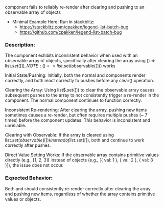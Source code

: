 <For optimized> component fails to reliably re-render after clearing and pushing to an observable array of objects

- Minimal Example Here: Run in stackblitz:
  - https://stackblitz.com/cpakken/legend-list-batch-bug
  - https://github.com/cpakken/legend-list-batch-bug


### Description:

The <For optimized> component exhibits inconsistent behavior when used with an observable array of objects, specifically after clearing the array using () => list$.set([]), NOTE: () => list$.set(observable([])) works

Initial State/Pushing: Initially, both the normal <For> and <For optimized> components render correctly, and both react correctly to pushes before any clear() operation.

Clearing the Array: Using list$.set([]) to clear the observable array causes subsequent pushes to the array to not consistently trigger a re-render in the <For optimized> component. The normal <For> component continues to function correctly.

Inconsistent Re-rendering: After clearing the array, pushing new items sometimes causes a re-render, but often requires multiple pushes (~ 7 times) before the <For optimized> component updates. This behavior is inconsistent and unreliable.

Clearing with Observable: If the array is cleared using list$.set(observable([])) instead of list$.set([]), both <For> and <For optimized> continue to work correctly after pushes.

Direct Value Setting Works: If the observable array contains primitive values directly (e.g., [1, 2, 3]) instead of objects (e.g., [{ val: 1 }, { val: 2 }, { val: 3 }]), the issue does not occur.


### Expected Behavior:

Both <For> and <For optimized> should consistently re-render correctly after clearing the array and pushing new items, regardless of whether the array contains primitive values or objects.